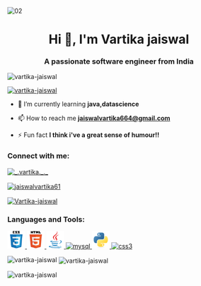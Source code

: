 ![02](https://builtin.com/sites/www.builtin.com/files/styles/og/public/2022-09/robot-code-robotics-robotic-programming-language.png)
<h1 align="center">Hi 👋, I'm Vartika jaiswal</h1>
<h3 align="center">A passionate software engineer from India</h3>

<p align="left"> <img src="https://komarev.com/ghpvc/?username=vartika-jaiswal&label=Profile%20views&color=0e75b6&style=flat" alt="vartika-jaiswal" /> </p>

<p align="left"> <a href="https://github.com/ryo-ma/github-profile-trophy"><img src="https://github-profile-trophy.vercel.app/?username=vartika-jaiswal" alt="vartika-jaiswal" /></a> </p>

- 🌱 I’m currently learning **java,datascience**

- 📫 How to reach me **jaiswalvartika664@gmail.com**

- ⚡ Fun fact **I think i've a great sense of humour!!**

<h3 align="left">Connect with me:</h3>
<p align="left">
<a href="https://instagram.com/_.vartika._._" target="blank"><img align="center" src="https://raw.githubusercontent.com/rahuldkjain/github-profile-readme-generator/master/src/images/icons/Social/instagram.svg" alt="_.vartika._._" height="30" width="40" /></a>
</p>
<a href="https://www.hackerrank.com/jaiswalvartika61" target="blank"><img align="center" src="https://cdn.worldvectorlogo.com/logos/hackerrank.svg" alt="jaiswalvartika61" height="30" width="40" /></a>
</p>
<a href="https://leetcode.com/Vartika-jaiswal/" target="blank"><img align="center" src="https://leetcode.com/static/images/LeetCode_logo_rvs.png" alt="Vartika-jaiswal" height="30" width="40" /></a>
</p>

<h3 align="left">Languages and Tools:</h3>
<p align="left"> <a href="https://www.w3schools.com/css/" target="_blank" rel="noreferrer"> <img src="https://raw.githubusercontent.com/devicons/devicon/master/icons/css3/css3-original-wordmark.svg" alt="css3" width="40" height="40"/> </a>
  <a href="https://www.w3.org/html/" target="_blank" rel="noreferrer"> <img src="https://raw.githubusercontent.com/devicons/devicon/master/icons/html5/html5-original-wordmark.svg" alt="html5" width="40" height="40"/> </a> <a href="https://www.java.com" target="_blank" rel="noreferrer"> <img src="https://raw.githubusercontent.com/devicons/devicon/master/icons/java/java-original.svg" alt="java" width="40" height="40"/> </a> <a href="https://www.mysql.com/" target="_blank" rel="noreferrer"> <img src="https://upload.wikimedia.org/wikipedia/commons/thumb/d/d4/Javascript-shield.svg/1200px-Javascript-shield.svg.png" alt="mysql" width="40" height="40"/> </a> <a href="https://www.python.org" target="_blank" rel="noreferrer"> 
  <img src="https://raw.githubusercontent.com/devicons/devicon/master/icons/python/python-original.svg" alt="python" width="40" height="40"/> </a> 
<a href="https://www.w3schools.com/css/" target="_blank" rel="noreferrer"> <img src="https://upload.wikimedia.org/wikipedia/commons/thumb/b/b2/Bootstrap_logo.svg/1280px-Bootstrap_logo.svg.png" alt="css3" width="40" height="40"/> </a>
</p>

<p><img align="left" src="https://github-readme-stats.vercel.app/api/top-langs?username=Vartika-jaiswal&show_icons=true&locale=en&layout=compact" alt="vartika-jaiswal" /></p>

<p>&nbsp;<img align="center" src="https://github-readme-stats.vercel.app/api?username=Vartika-jaiswal&show_icons=true&locale=en" alt="vartika-jaiswal" /></p>

<p><img align="center" src="https://github-readme-streak-stats.herokuapp.com/?user=Vartika-jaiswal&" alt="vartika-jaiswal" /></p>
